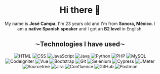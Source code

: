 <div align="center">
  <h1>Hi there 👋</h1>
  
  
  My name is __José Campa__, I'm 23 years old and I'm from __Sonora, México__. 
  I am a __native Spanish speaker__ and I got an __B2 level__ in English.

  <h2>⁓Technologies I have used⁓</h2>

  ![HTML](https://img.shields.io/badge/HTML-E34F26?style=for-the-badge&logo=html5&logoColor=white)
  ![CSS](https://img.shields.io/badge/CSS3-1572B6?style=for-the-badge&logo=css3&logoColor=white)
  ![JavaScript](https://img.shields.io/badge/JavaScript-F7DF1C?style=for-the-badge&logo=javascript&logoColor=black)
  ![Java](https://img.shields.io/badge/Java-ED2025?style=for-the-badge&logo=ORACLE&logoColor=white)
  ![Python](https://img.shields.io/badge/Python-3476a9?style=for-the-badge&logo=python&logoColor=white)
  ![PHP](https://img.shields.io/badge/PHP-7b7fb5?style=for-the-badge&logo=php&logoColor=black)
  ![MySQL](https://img.shields.io/badge/MySQL-4479A1?style=for-the-badge&logo=mysql&logoColor=white)
  ![Codeigniter](https://img.shields.io/badge/Codeigniter-EF4223?style=for-the-badge&logo=codeigniter&logoColor=white)
  ![Vue](https://img.shields.io/badge/Vue-4FC08D?style=for-the-badge&logo=vue.js&logoColor=black)
  ![Bootstrap](https://img.shields.io/badge/Bootstrap-7952B3?style=for-the-badge&logo=bootstrap&logoColor=white)
  ![Git](https://img.shields.io/badge/Git-F05032?style=for-the-badge&logo=git&logoColor=black)
  ![Selenium](https://img.shields.io/badge/Selenium-43B02A?style=for-the-badge&logo=selenium&logoColor=black)
  ![Cypress](https://img.shields.io/badge/Cypress-69D3A7?style=for-the-badge&logo=cypress&logoColor=black)
  ![JMeter](https://img.shields.io/badge/JMeter-c9bdba?style=for-the-badge&logo=apache&logoColor=%23D22128)
  ![Sourcetree](https://img.shields.io/badge/Sourcetree-0052CC?style=for-the-badge&logo=sourcetree)
  ![Jira](https://img.shields.io/badge/Jira-0052CC?style=for-the-badge&logo=jira)
  ![Confluence](https://img.shields.io/badge/Confluence-172B4D?style=for-the-badge&logo=confluence)
  ![GitHub](https://img.shields.io/badge/GitHub-181717?style=for-the-badge&logo=github)
  ![Postman](https://img.shields.io/badge/Postman-FF6C37?style=for-the-badge&logo=postman&logoColor=white)







  



  
  
  



  






</div>
<!--
**josejc456/josejc456** is a ✨ _special_ ✨ repository because its `README.md` (this file) appears on your GitHub profile.

Here are some ideas to get you started:

- 🔭 I’m currently working on ...
- 🌱 I’m currently learning ...
- 👯 I’m looking to collaborate on ...
- 🤔 I’m looking for help with ...
- 💬 Ask me about ...
- 📫 How to reach me: ...
- 😄 Pronouns: ...
- ⚡ Fun fact: ...
-->
